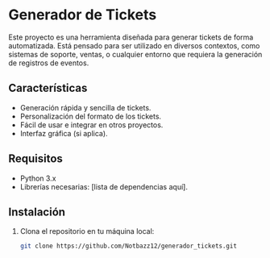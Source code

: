 # Generador de Tickets

Este proyecto es una herramienta diseñada para generar tickets de forma automatizada. Está pensado para ser utilizado en diversos contextos, como sistemas de soporte, ventas, o cualquier entorno que requiera la generación de registros de eventos.

## Características

- Generación rápida y sencilla de tickets.
- Personalización del formato de los tickets.
- Fácil de usar e integrar en otros proyectos.
- Interfaz gráfica (si aplica).
  
## Requisitos

- Python 3.x
- Librerías necesarias: [lista de dependencias aquí].

## Instalación

1. Clona el repositorio en tu máquina local:

   ```bash
   git clone https://github.com/Notbazz12/generador_tickets.git
